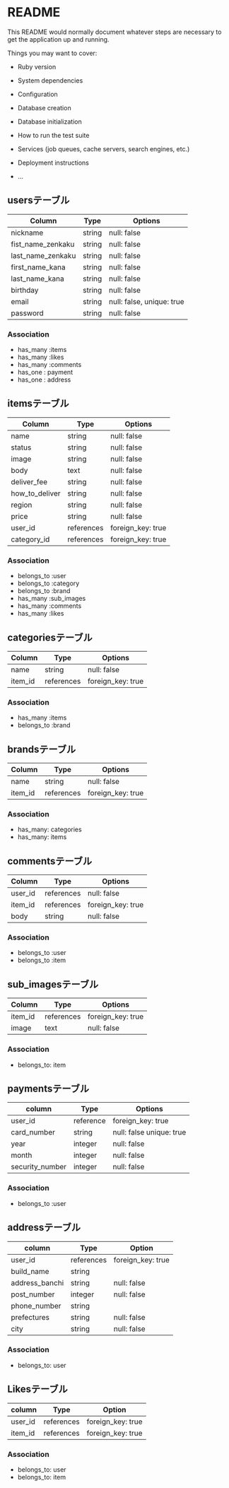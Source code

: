 # README

This README would normally document whatever steps are necessary to get the
application up and running.

Things you may want to cover:

* Ruby version

* System dependencies

* Configuration

* Database creation

* Database initialization

* How to run the test suite

* Services (job queues, cache servers, search engines, etc.)

* Deployment instructions

* ...

## usersテーブル

|Column|Type|Options|
|------|----|-------|
|nickname|string|null: false|
|fist_name_zenkaku|string|null: false|
|last_name_zenkaku|string|null: false|
|first_name_kana|string|null: false
|last_name_kana|string|null: false|
|birthday|string|null: false|
|email|string|null: false, unique: true|
|password|string|null: false|

### Association
- has_many :items
- has_many :likes
- has_many :comments
- has_one : payment
- has_one : address

## itemsテーブル
|Column|Type|Options|
|------|----|-------|
|name|string|null: false|
|status|string|null: false|
|image|string|null: false|
|body|text|null: false|
|deliver_fee|string|null: false|
|how_to_deliver|string|null: false|
|region|string|null: false|
|price|string|null: false|
|user_id|references|foreign_key: true|
|category_id|references|foreign_key: true|

### Association
- belongs_to :user
- belongs_to :category
- belongs_to :brand
- has_many :sub_images
- has_many :comments
- has_many :likes

## categoriesテーブル
|Column|Type|Options|
|------|----|-------|
|name|string|null: false|
|item_id|references|foreign_key: true|

### Association
- has_many :items
- belongs_to :brand

## brandsテーブル
|Column|Type|Options|
|------|----|-------|
|name|string|null: false|
|item_id|references|foreign_key: true|
### Association
- has_many: categories
- has_many: items

## commentsテーブル
|Column|Type|Options|
|------|----|-------|
|user_id|references|null: false|
|item_id|references|foreign_key: true|
|body|string|null: false|

### Association
- belongs_to :user
- belongs_to :item

## sub_imagesテーブル
|Column|Type|Options|
|------|----|-------|
|item_id|references|foreign_key: true|
|image|text|null: false|

### Association
- belongs_to: item

## paymentsテーブル
|column|Type|Options|
|-------|---------|-----------|
|user_id|reference|foreign_key: true|
|card_number|string|null: false unique: true|
|year|integer|null: false|
|month|integer|null: false|
|security_number|integer|null: false|

### Association
- belongs_to :user

## addressテーブル
|column|Type|Option|
|----------|------|---------|
|user_id|references|foreign_key: true|
|build_name|string|
|address_banchi|string|null: false|
|post_number|integer|null: false|
|phone_number|string|
|prefectures|string|null: false|
|city|string|null: false|

### Association
- belongs_to: user

## Likesテーブル
|column|Type|Option|
|----------|------|---------|
|user_id|references|foreign_key: true|
|item_id|references|foreign_key: true|

### Association
- belongs_to: user
- belongs_to: item
